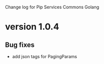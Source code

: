 
Change log for Pip Services Commons Golang

 # version 1.0.4

 ## Bug fixes

 - add json tags for PagingParams 